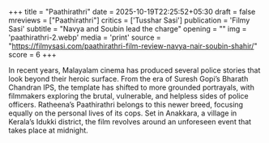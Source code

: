 +++
title = "Paathirathri"
date = 2025-10-19T22:25:52+05:30
draft = false
mreviews = ["Paathirathri"]
critics = ['Tusshar Sasi']
publication = 'Filmy Sasi'
subtitle = "Navya and Soubin lead the charge"
opening = ""
img = 'paathirathri-2.webp'
media = 'print'
source = "https://filmysasi.com/paathirathri-film-review-navya-nair-soubin-shahir/"
score = 6
+++

In recent years, Malayalam cinema has produced several police stories that look beyond their heroic surface. From the era of Suresh Gopi’s Bharath Chandran IPS, the template has shifted to more grounded portrayals, with filmmakers exploring the brutal, vulnerable, and helpless sides of police officers. Ratheena’s Paathirathri belongs to this newer breed, focusing equally on the personal lives of its cops. Set in Anakkara, a village in Kerala’s Idukki district, the film revolves around an unforeseen event that takes place at midnight.
